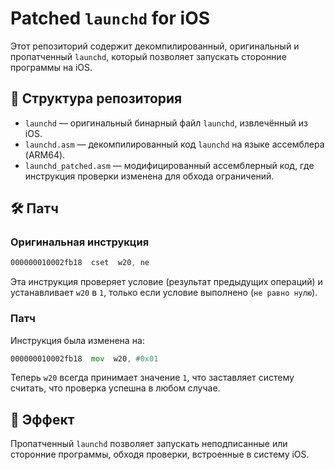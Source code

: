 # Patched `launchd` for iOS  

Этот репозиторий содержит декомпилированный, оригинальный и пропатченный `launchd`, который позволяет запускать сторонние программы на iOS.  

## 📁 Структура репозитория  

- `launchd` — оригинальный бинарный файл `launchd`, извлечённый из iOS.  
- `launchd.asm` — декомпилированный код `launchd` на языке ассемблера (ARM64).  
- `launchd_patched.asm` — модифицированный ассемблерный код, где инструкция проверки изменена для обхода ограничений.  

## 🛠 Патч  

### Оригинальная инструкция  

```asm  
000000010002fb18  cset  w20, ne  
```  

Эта инструкция проверяет условие (результат предыдущих операций) и устанавливает `w20` в `1`, только если условие выполнено (`не равно нулю`).  

### Патч  

Инструкция была изменена на:  

```asm  
000000010002fb18  mov  w20, #0x01  
```  

Теперь `w20` всегда принимает значение `1`, что заставляет систему считать, что проверка успешна в любом случае.  

## 🚀 Эффект  

Пропатченный `launchd` позволяет запускать неподписанные или сторонние программы, обходя проверки, встроенные в систему iOS.  

